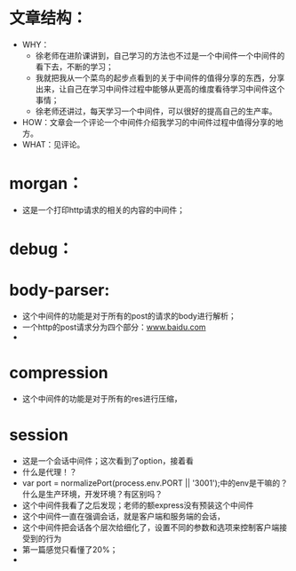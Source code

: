 # 文章结构：
- WHY：
  - 徐老师在进阶课讲到，自己学习的方法也不过是一个中间件一个中间件的看下去，不断的学习；
  - 我就把我从一个菜鸟的起步点看到的关于中间件的值得分享的东西，分享出来，让自己在学习中间件过程中能够从更高的维度看待学习中间件这个事情；
  - 徐老师还讲过，每天学习一个中间件，可以很好的提高自己的生产率。
- HOW：文章会一个评论一个中间件介绍我学习的中间件过程中值得分享的地方。
- WHAT：见评论。
# morgan：
- 这是一个打印http请求的相关的内容的中间件；

# debug：

# body-parser:
- 这个中间件的功能是对于所有的post的请求的body进行解析；
- 一个http的post请求分为四个部分：www.baidu.com
- 
# compression
- 这个中间件的功能是对于所有的res进行压缩，

# session 
- 这是一个会话中间件；这次看到了option，接着看
- 什么是代理！？
- var port = normalizePort(process.env.PORT || '3001');中的env是干嘛的？什么是生产环境，开发环境？有区别吗？
- 这个中间件我看了之后发现；老师的额express没有预装这个中间件
- 这个中间件一直在强调会话，就是客户端和服务端的会话，
- 这个中间件把会话各个层次给细化了，设置不同的参数和选项来控制客户端接受到的行为
- 第一篇感觉只看懂了20%；
- 